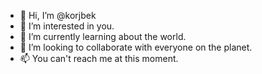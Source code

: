 - 👋 Hi, I’m @korjbek
- 👀 I’m interested in you.
- 🌱 I’m currently learning about the world.
- 💞️ I’m looking to collaborate with everyone on the planet.
- 📫 You can't reach me at this moment.

<!---
korjbek/korjbek is a ✨ special ✨ repository because its `README.md` (this file) appears on your GitHub profile.
You can click the Preview link to take a look at your changes.
--->
